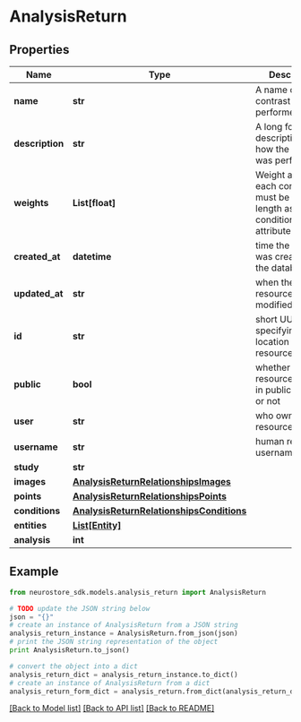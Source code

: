 # AnalysisReturn


## Properties
Name | Type | Description | Notes
------------ | ------------- | ------------- | -------------
**name** | **str** | A name of the contrast being performed. | [optional] 
**description** | **str** | A long form description of how the contrast was performed | [optional] 
**weights** | **List[float]** | Weight applied to each condition, must be the same length as the conditions attribute. | [optional] 
**created_at** | **datetime** | time the resource was created on the database | [optional] [readonly] 
**updated_at** | **str** | when the resource was last modified/updated. | [optional] [readonly] 
**id** | **str** | short UUID specifying the location of this resource | [optional] 
**public** | **bool** | whether the resource is listed in public searches or not | [optional] [default to True]
**user** | **str** | who owns the resource | [optional] [readonly] 
**username** | **str** | human readable username | [optional] 
**study** | **str** |  | [optional] 
**images** | [**AnalysisReturnRelationshipsImages**](AnalysisReturnRelationshipsImages.md) |  | [optional] 
**points** | [**AnalysisReturnRelationshipsPoints**](AnalysisReturnRelationshipsPoints.md) |  | [optional] 
**conditions** | [**AnalysisReturnRelationshipsConditions**](AnalysisReturnRelationshipsConditions.md) |  | [optional] 
**entities** | [**List[Entity]**](Entity.md) |  | [optional] 
**analysis** | **int** |  | [optional] 

## Example

```python
from neurostore_sdk.models.analysis_return import AnalysisReturn

# TODO update the JSON string below
json = "{}"
# create an instance of AnalysisReturn from a JSON string
analysis_return_instance = AnalysisReturn.from_json(json)
# print the JSON string representation of the object
print AnalysisReturn.to_json()

# convert the object into a dict
analysis_return_dict = analysis_return_instance.to_dict()
# create an instance of AnalysisReturn from a dict
analysis_return_form_dict = analysis_return.from_dict(analysis_return_dict)
```
[[Back to Model list]](../README.md#documentation-for-models) [[Back to API list]](../README.md#documentation-for-api-endpoints) [[Back to README]](../README.md)


